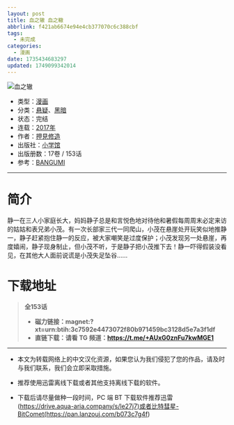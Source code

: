```yaml
---
layout: post
title: 血之辙 血之轍
abbrlink: f421ab6674e94e4cb377070c6c388cbf
tags:
  - 未完成
categories:
  - 漫画
date: 1735434683297
updated: 1749099342014
---
```


![血之辙](https://ipfs.io/ipfs/QmWBiet8ytMLr5yiTZoNUnv2maHUNhy6PmExF7kVJvyooU?filename=%E8%A1%80%E4%B9%8B%E8%BE%99%20%E8%A1%80%E4%B9%8B%E8%BD%8D.jpg)

- 类型：[漫画](/index.php/category/漫画)
- 分类：[悬疑](/index.php/category/悬疑)、[黑暗](/index.php/category/黑暗)
- 状态：完结
- 连载：[2017年](/index.php/category/2017年)
- 作者：[押見修造](/index.php/category/押見修造)
- 出版社：[小学馆](/index.php/category/小学馆)
- 出版册数：17卷 / 153话
- 参考：[BANGUMI](https://bangumi.tv/subject/208695)

***

# 简介

静一在三人小家庭长大，妈妈静子总是和言悦色地对待他和暑假每周周末必定来访的姑姑和表兄弟小茂。有一次长部家三代一同爬山，小茂在悬崖处开玩笑似地推静一，静子赶紧抱住静一的反应，被大家嘲笑是过度保护；小茂发现另一处悬崖，再度嬉闹，静子现身制止，但小茂不听，于是静子把小茂推下去！静一吓得假装没看见，在其他大人面前说谎是小茂失足坠谷……

# 下载地址

> **全153话**
>
> - **磁力链接：magnet:?xt=urn:btih:3c7592e4473072f80b971459bc3128d5e7a3f1df**
> - **直链下载：请看 TG 频道：<https://t.me/+AUxG0znFu7kwMGE1>**

***

- 本文为转载网络上的中文汉化资源，如果您认为我们侵犯了您的作品，请及时与我们联系，我们会立即采取措施。

- 推荐使用迅雷离线下载或者其他支持离线下载的软件。

- 下载后请尽量做种一段时间，PC 端 BT 下载软件推荐迅雷(<https://drive.aqua-aria.company/s/le27j7)或者比特彗星-BitComet(https://pan.lanzouj.com/b073c7g4f>)
